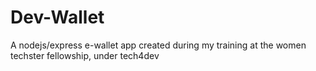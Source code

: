 # Dev-Wallet
A nodejs/express e-wallet app created during my training at the women techster fellowship, under tech4dev
